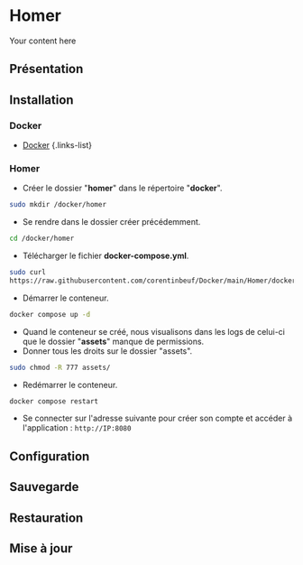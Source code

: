 # Homer
Your content here

## Présentation

## Installation
### Docker
- [Docker](/documentation/linux/docker)
{.links-list}

### Homer
- Créer le dossier "**homer**" dans le répertoire "**docker**".
```bash
sudo mkdir /docker/homer
```
- Se rendre dans le dossier créer précédemment.
```bash
cd /docker/homer
```
- Télécharger le fichier **docker-compose.yml**.
```bash
sudo curl 
https://raw.githubusercontent.com/corentinbeuf/Docker/main/Homer/docker-compose.yml > docker-compose.yml
```
- Démarrer le conteneur.
```bash
docker compose up -d
```
- Quand le conteneur se créé, nous visualisons dans les logs de celui-ci que le dossier "**assets**" manque de permissions.
- Donner tous les droits sur le dossier "assets".
```bash
sudo chmod -R 777 assets/
```
- Redémarrer le conteneur.
```bash
docker compose restart
```
- Se connecter sur l'adresse suivante pour créer son compte et accéder à l'application : `http://IP:8080`

## Configuration


## Sauvegarde

## Restauration

## Mise à jour